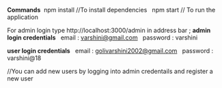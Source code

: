 **Commands**&nbsp;
npm install       //To install dependencies &nbsp;
npm start        // To run the application &nbsp;

For admin login type http://localhost:3000/admin in address bar ;
**admin login credentials** &nbsp;
email : varshini@gmail.com &nbsp;
password : varshini  &nbsp;

**user login credentials** &nbsp;
email : golivarshini2002@gmail.com &nbsp;
password : varshini@18  &nbsp;


//You can add new users by logging into admin credentails and register a new user  &nbsp;
